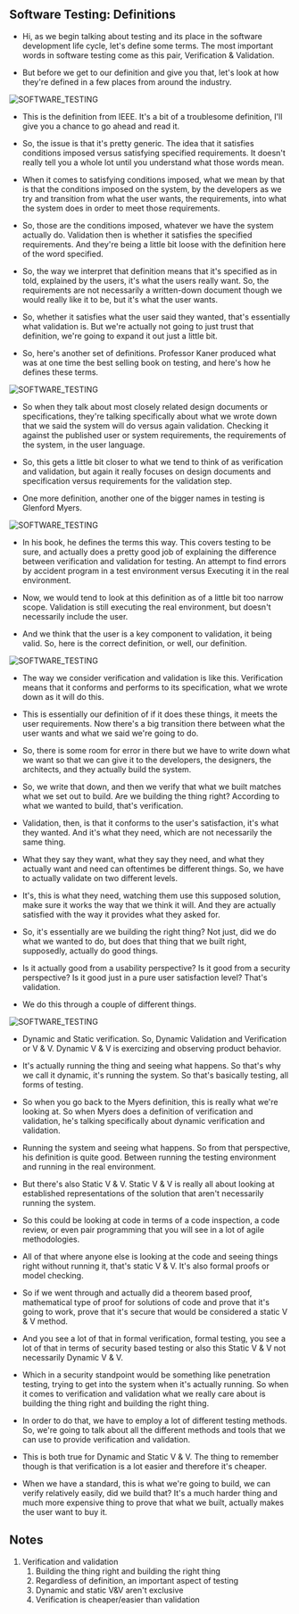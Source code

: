 ## Software Testing: Definitions


- Hi, as we begin talking about testing and its place in the software development life cycle, let's define some terms. The most important words in software testing come as this pair, Verification & Validation. 

- But before we get to our definition and give you that, let's look at how they're defined in a few places from around the industry.

![SOFTWARE_TESTING](img/testing_def1.png)

- This is the definition from IEEE. It's a bit of a troublesome definition, I'll give you a chance to go ahead and read it.

- So, the issue is that it's pretty generic. The idea that it satisfies conditions imposed versus satisfying specified requirements. It doesn't really tell you a whole lot until you understand what those words mean. 

- When it comes to satisfying conditions imposed, what we mean by that is that the conditions imposed on the system, by the developers as we try and transition from what the user wants, the requirements, into what the system does in order to meet those requirements. 

- So, those are the conditions imposed, whatever we have the system actually do. Validation then is whether it satisfies the specified requirements. And they're being a little bit loose with the definition here of the word specified. 

- So, the way we interpret that definition means that it's specified as in told, explained by the users, it's what the users really want. So, the requirements are not necessarily a written-down document though we would really like it to be, but it's what the user wants. 

- So, whether it satisfies what the user said they wanted, that's essentially what validation is. But we're actually not going to just trust that definition, we're going to expand it out just a little bit. 

- So, here's another set of definitions. Professor Kaner produced what was at one time the best selling book on testing, and here's how he defines these terms.

![SOFTWARE_TESTING](img/testing_def2.png)

- So when they talk about most closely related design documents or specifications, they're talking specifically about what we wrote down that we said the system will do versus again validation. Checking it against the published user or system requirements, the requirements of the system, in the user language. 

- So, this gets a little bit closer to what we tend to think of as verification and validation, but again it really focuses on design documents and specification versus requirements for the validation step.

- One more definition, another one of the bigger names in testing is Glenford Myers. 

![SOFTWARE_TESTING](img/testing_def3.png)

- In his book, he defines the terms this way. This covers testing to be sure, and actually does a pretty good job of explaining the difference between verification and validation for testing. An attempt to find errors by accident program in a test environment versus Executing it in the real environment. 

- Now, we would tend to look at this definition as of a little bit too narrow scope. Validation is still executing the real environment, but doesn't necessarily include the user. 

- And we think that the user is a key component to validation, it being valid. So, here is the correct definition, or well, our definition. 

![SOFTWARE_TESTING](img/testing_def4.png)

- The way we consider verification and validation is like this. Verification means that it conforms and performs to its specification, what we wrote down as it will do this. 

- This is essentially our definition of if it does these things, it meets the user requirements. Now there's a big transition there between what the user wants and what we said we're going to do. 

- So, there is some room for error in there but we have to write down what we want so that we can give it to the developers, the designers, the architects, and they actually build the system. 

- So, we write that down, and then we verify that what we built matches what we set out to build. Are we building the thing right? According to what we wanted to build, that's verification. 

- Validation, then, is that it conforms to the user's satisfaction, it's what they wanted. And it's what they need, which are not necessarily the same thing. 

- What they say they want, what they say they need, and what they actually want and need can oftentimes be different things. So, we have to actually validate on two different levels. 

- It's, this is what they need, watching them use this supposed solution, make sure it works the way that we think it will. And they are actually satisfied with the way it provides what they asked for. 

- So, it's essentially are we building the right thing? Not just, did we do what we wanted to do, but does that thing that we built right, supposedly, actually do good things. 

- Is it actually good from a usability perspective? Is it good from a security perspective? Is it good just in a pure user satisfaction level? That's validation.

- We do this through a couple of different things. 

![SOFTWARE_TESTING](img/testing_def5.png)

- Dynamic and Static verification. So, Dynamic Validation and Verification or V & V. Dynamic V & V is exercizing and observing product behavior. 

- It's actually running the thing and seeing what happens. So that's why we call it dynamic, it's running the system. So that's basically testing, all forms of testing. 

- So when you go back to the Myers definition, this is really what we're looking at. So when Myers does a definition of verification and validation, he's talking specifically about dynamic verification and validation. 

- Running the system and seeing what happens. So from that perspective, his definition is quite good. Between running the testing environment and running in the real environment. 

- But there's also Static V & V. Static V & V is really all about looking at established representations of the solution that aren't necessarily running the system. 

- So this could be looking at code in terms of a code inspection, a code review, or even pair programming that you will see in a lot of agile methodologies. 

- All of that where anyone else is looking at the code and seeing things right without running it, that's static V & V. It's also formal proofs or model checking. 

- So if we went through and actually did a theorem based proof, mathematical type of proof for solutions of code and prove that it's going to work, prove that it's secure that would be considered a static V & V method. 

- And you see a lot of that in formal verification, formal testing, you see a lot of that in terms of security based testing or also this Static V & V not necessarily Dynamic V & V. 

- Which in a security standpoint would be something like penetration testing, trying to get into the system when it's actually running. So when it comes to verification and validation what we really care about is building the thing right and building the right thing. 

- In order to do that, we have to employ a lot of different testing methods. So, we're going to talk about all the different methods and tools that we can use to provide verification and validation. 

- This is both true for Dynamic and Static V & V. The thing to remember though is that verification is a lot easier and therefore it's cheaper. 

- When we have a standard, this is what we're going to build, we can verify relatively easily, did we build that? It's a much harder thing and much more expensive thing to prove that what we built, actually makes the user want to buy it.



## Notes


1. Verification and validation
    1. Building the thing right and building the right thing
    2. Regardless of definition, an important aspect of testing
    3. Dynamic and static V&V aren't exclusive
    4. Verification is cheaper/easier than validation


